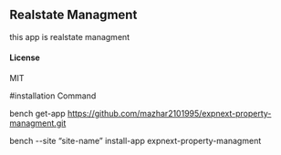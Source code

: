 ## Realstate Managment

this app is realstate managment 

#### License

MIT

#installation Command

bench get-app https://github.com/mazhar2101995/expnext-property-managment.git

bench --site “site-name” install-app expnext-property-managment
